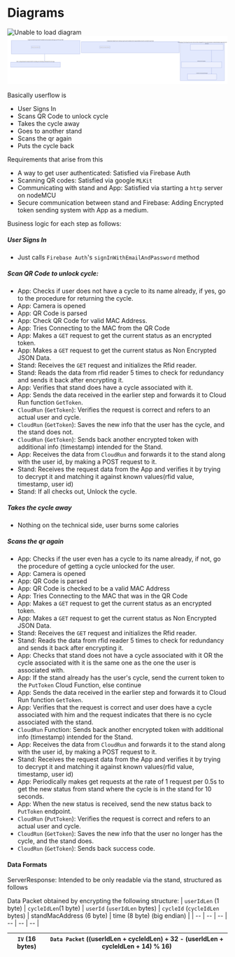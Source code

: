 # Diagrams

![Unable to load diagram](https://github.com/CycleOne-Sliet/diagram/blob/master/flow.svg?raw=true)
![Unable to load diagram](https://github.com/CycleOne-Sliet/diagram/blob/master/technicalTimeline.svg?raw=true)

Basically userflow is
- User Signs In
- Scans QR Code to unlock cycle
- Takes the cycle away
- Goes to another stand
- Scans the qr again
- Puts the cycle back

Requirements that arise from this
- A way to get user authenticated: Satisfied via Firebase Auth
- Scanning QR codes: Satisfied via google `MLKit`
- Communicating with stand and App: Satisfied via starting a `http` server on nodeMCU
- Secure communication between stand and Firebase: Adding Encrypted token sending system with App as a medium.

Business logic for each step as follows:
##### User Signs In

- Just calls `Firebase Auth`'s `signInWithEmailAndPassword` method

##### Scan QR Code to unlock cycle:

- App: Checks if user does not have a cycle to its name already, if yes, go to the procedure for returning the cycle.
- App: Camera is opened
- App: QR Code is parsed
- App: Check QR Code for valid MAC Address.
- App: Tries Connecting to the MAC from the QR Code
- App: Makes a `GET` request to get the current status as an encrypted token.
- App: Makes a `GET` request to get the current status as Non Encrypted JSON Data.
- Stand: Receives the `GET` request and initializes the Rfid reader.
- Stand: Reads the data from rfid reader 5 times to check for redundancy and sends it back after encrypting it.
- App: Verifies that stand does have a cycle associated with it.
- App: Sends the data received in the earlier step and forwards it to Cloud Run function `GetToken`.
- `CloudRun` (`GetToken`): Verifies the request is correct and refers to an actual user and cycle.
- `CloudRun` (`GetToken`): Saves the new info that the user has the cycle, and the stand does not.
- `CloudRun` (`GetToken`): Sends back another encrypted token with additional info (timestamp) intended for the Stand.
- App: Receives the data from `CloudRun` and forwards it to the stand along with the user id, by making a POST request to it.
- Stand: Receives the request data from the App and verifies it by trying to decrypt it and matching it against known values(rfid value, timestamp, user id)
- Stand: If all checks out, Unlock the cycle.

##### Takes the cycle away

- Nothing on the technical side, user burns some calories

##### Scans the qr again

- App: Checks if the user even has a cycle to its name already, if not, go the procedure of getting a cycle unlocked for the user.
- App: Camera is opened
- App: QR Code is parsed
- App: QR Code is checked to be a valid MAC Address
- App: Tries Connecting to the MAC that was in the QR Code
- App: Makes a `GET` request to get the current status as an encrypted token.
- App: Makes a `GET` request to get the current status as Non Encrypted JSON Data.
- Stand: Receives the `GET` request and initializes the Rfid reader.
- Stand: Reads the data from rfid reader 5 times to check for redundancy and sends it back after encrypting it.
- App: Checks that stand does not have a cycle associated with it OR the cycle associated with it is the same one as the one the user is associated with.
- App: If the stand already has the user's cycle, send the current token to the `PutToken` Cloud Function, else continue
- App: Sends the data received in the earlier step and forwards it to Cloud Run function `GetToken`.
- App: Verifies that the request is correct and user does have a cycle associated with him and the request indicates that there is no cycle associated with the stand.
- `CloudRun` Function: Sends back another encrypted token with additional info (timestamp) intended for the Stand.
- App: Receives the data from `CloudRun` and forwards it to the stand along with the user id, by making a POST request to it.
- Stand: Receives the request data from the App and verifies it by trying to decrypt it and matching it against known values(rfid value, timestamp, user id)
- App: Periodically makes get requests at the rate of 1 request per 0.5s to get the new status from stand where the cycle is in the stand for 10 seconds.
- App: When the new status is received, send the new status back to `PutToken` endpoint.
- `CloudRun` (`PutToken`): Verifies the request is correct and refers to an actual user and cycle.
- `CloudRun` (`GetToken`): Saves the new info that the user no longer has the cycle, and the stand does.
- `CloudRun` (`GetToken`): Sends back success code.

#### Data Formats

ServerResponse: Intended to be only readable via the stand, structured as follows

Data Packet obtained by encrypting the following structure:
| `userIdLen` (1 byte) | `cycleIdLen`(1 byte) | `userId` (`userIdLen` bytes) | `cycleId` (`cycleIdLen` bytes) | standMacAddress (6 byte) | time (8 byte) (big endian) |
| -- | -- | -- | -- | -- | -- |

| `IV` (16 bytes) | `Data Packet` ((userIdLen + cycleIdLen) + 32 - (userIdLen + cycleIdLen + 14) % 16)
| -- | -- |


